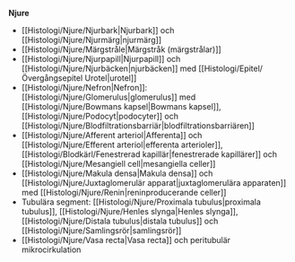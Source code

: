 
**Njure**
- [[Histologi/Njure/Njurbark|Njurbark]] och [[Histologi/Njure/Njurmärg|njurmärg]]
- [[Histologi/Njure/Märgstråle|Märgstråk (märgstrålar)]]
- [[Histologi/Njure/Njurpapill|Njurpapill]] och [[Histologi/Njure/Njurbäcken|njurbäcken]] med [[Histologi/Epitel/Övergångsepitel Urotel|urotel]]
- [[Histologi/Njure/Nefron|Nefron]]: [[Histologi/Njure/Glomerulus|glomerulus]] med [[Histologi/Njure/Bowmans kapsel|Bowmans kapsel]], [[Histologi/Njure/Podocyt|podocyter]] och [[Histologi/Njure/Blodfiltrationsbarriär|blodfiltrationsbarriären]]
- [[Histologi/Njure/Afferent arteriol|Afferenta]] och [[Histologi/Njure/Efferent arteriol|efferenta arterioler]], [[Histologi/Blodkärl/Fenestrerad kapillär|fenestrerade kapillärer]] och [[Histologi/Njure/Mesangiell cell|mesangiella celler]]
- [[Histologi/Njure/Makula densa|Makula densa]] och [[Histologi/Njure/Juxtaglomerulär apparat|juxtaglomerulära apparaten]] med [[Histologi/Njure/Renin|reninproducerande celler]]
- Tubulära segment: [[Histologi/Njure/Proximala tubulus|proximala tubulus]], [[Histologi/Njure/Henles slynga|Henles slynga]], [[Histologi/Njure/Distala tubulus|distala tubulus]] och [[Histologi/Njure/Samlingsrör|samlingsrör]]
- [[Histologi/Njure/Vasa recta|Vasa recta]] och peritubulär mikrocirkulation